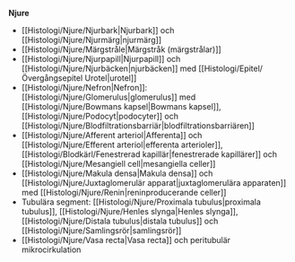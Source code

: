 
**Njure**
- [[Histologi/Njure/Njurbark|Njurbark]] och [[Histologi/Njure/Njurmärg|njurmärg]]
- [[Histologi/Njure/Märgstråle|Märgstråk (märgstrålar)]]
- [[Histologi/Njure/Njurpapill|Njurpapill]] och [[Histologi/Njure/Njurbäcken|njurbäcken]] med [[Histologi/Epitel/Övergångsepitel Urotel|urotel]]
- [[Histologi/Njure/Nefron|Nefron]]: [[Histologi/Njure/Glomerulus|glomerulus]] med [[Histologi/Njure/Bowmans kapsel|Bowmans kapsel]], [[Histologi/Njure/Podocyt|podocyter]] och [[Histologi/Njure/Blodfiltrationsbarriär|blodfiltrationsbarriären]]
- [[Histologi/Njure/Afferent arteriol|Afferenta]] och [[Histologi/Njure/Efferent arteriol|efferenta arterioler]], [[Histologi/Blodkärl/Fenestrerad kapillär|fenestrerade kapillärer]] och [[Histologi/Njure/Mesangiell cell|mesangiella celler]]
- [[Histologi/Njure/Makula densa|Makula densa]] och [[Histologi/Njure/Juxtaglomerulär apparat|juxtaglomerulära apparaten]] med [[Histologi/Njure/Renin|reninproducerande celler]]
- Tubulära segment: [[Histologi/Njure/Proximala tubulus|proximala tubulus]], [[Histologi/Njure/Henles slynga|Henles slynga]], [[Histologi/Njure/Distala tubulus|distala tubulus]] och [[Histologi/Njure/Samlingsrör|samlingsrör]]
- [[Histologi/Njure/Vasa recta|Vasa recta]] och peritubulär mikrocirkulation